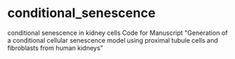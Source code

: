 # conditional_senescence
conditional senescence in kidney cells
Code for Manuscript "Generation of a conditional cellular senescence model using proximal tubule cells and fibroblasts from human kidneys"
